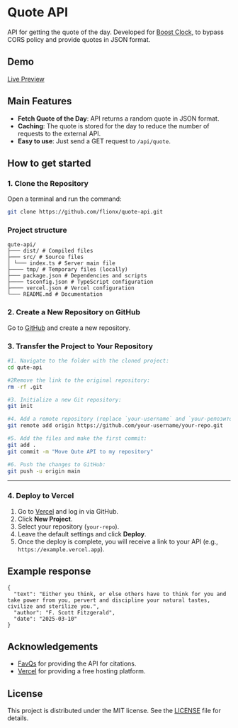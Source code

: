 # Quote API

API for getting the quote of the day. Developed for [Boost Clock](https://boost-clock.vercel.app/), to bypass CORS policy and provide quotes in JSON format.

##  Demo

[Live Preview](https://quote-otday.vercel.app/)

## Main Features

- **Fetch Quote of the Day**: API returns a random quote in JSON format.
- **Caching**: The quote is stored for the day to reduce the number of requests to the external API.
- **Easy to use**: Just send a GET request to `/api/quote`.

## How to get started

### 1. Clone the Repository

Open a terminal and run the command:

```bash
git clone https://github.com/flionx/quote-api.git
```

###  Project structure

```
qute-api/
├─── dist/ # Compiled files
├─── src/ # Source files
│ └─── index.ts # Server main file
├──── tmp/ # Temporary files (locally)
├─── package.json # Dependencies and scripts
├──── tsconfig.json # TypeScript configuration
├──── vercel.json # Vercel configuration
└─── README.md # Documentation
```

### 2. Create a New Repository on GitHub

Go to [GitHub](https://github.com) and create a new repository.

### 3. Transfer the Project to Your Repository

   ```bash
   #1. Navigate to the folder with the cloned project:
   cd qute-api

   #2Remove the link to the original repository:
   rm -rf .git

   #3. Initialize a new Git repository:
   git init

   #4. Add a remote repository (replace `your-username` and `your-репозиторий` with your credentials):
   git remote add origin https://github.com/your-username/your-repo.git

   #5. Add the files and make the first commit:
   git add .
   git commit -m "Move Qute API to my repository"

   #6. Push the changes to GitHub:
   git push -u origin main
   ```
---

### 4. Deploy to Vercel
1. Go to [Vercel](https://vercel.com) and log in via GitHub.
2. Click **New Project**.
3. Select your repository (`your-repo`).
4. Leave the default settings and click **Deploy**.
5. Once the deploy is complete, you will receive a link to your API (e.g., `https://example.vercel.app`).

## Example response

```
{
  "text": "Either you think, or else others have to think for you and take power from you, pervert and discipline your natural tastes, civilize and sterilize you.",
  "author": "F. Scott Fitzgerald",
  "date": "2025-03-10"
}
```

##  Acknowledgements

- [FavQs](https://favqs.com/) for providing the API for citations.
- [Vercel](https://vercel.com/) for providing a free hosting platform.

##  License

This project is distributed under the MIT license. See the [LICENSE](LICENSE) file for details.
